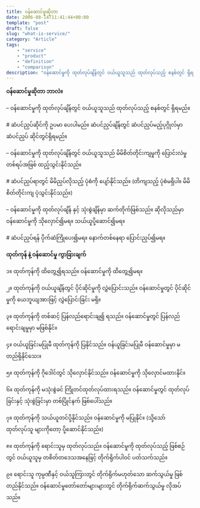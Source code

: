 ```yaml
---
title: ၀န်ဆောင်မှုဆိုတာ
date: 2006-08-14T11:41:44+00:00
template: "post"  
draft: false  
slug: "what-is-service/"  
category: "Article"
tags:
    - "service"
    - "product"
    - "definition"
    - "comparison"
description: "ဝန်ဆောင်မှုကို ထုတ်လုပ်ချိန်တွင် ဝယ်ယူသူသည် ထုတ်လုပ်သည့် စနစ်တွင် ရှိရမည်။"
---
```

**ဝန်ဆောင်မှုဆိုတာ ဘာလဲ။**

&#8211; ဝန်ဆောင်မှုကို ထုတ်လုပ်ချိန်တွင် ဝယ်ယူသူသည် ထုတ်လုပ်သည့် စနစ်တွင် ရှိရမည်။
  
\# ဆံပင်ညှပ်ဆိုင်ကို ဥပမာ ပေးပါမည်။ ဆံပင်ညှပ်ချိန်တွင် ဆံပင်ညှပ်မည့်ပုဂ္ဂိုလ်မှာ ဆံပင်ညှပ် ဆိုင်တွင်ရှိရမည်။

&#8211; ဝန်ဆောင်မှုကို ထုတ်လုပ်ချိန်တွင် ဝယ်ယူသူသည် မိမိစိတ်တိုင်းကျမှုကို ပြောင်းလဲမှု တစ်ရပ်အဖြစ် ထည့်သွင်းနိုင်သည်။
  
\# ဆံပင်ညှပ်ရာတွင် မိမိညှပ်လိုသည့် ပုံစံကို ပျော်နိုင်သည်။ (တိကျသည့် ပုံစံမရှိပါ။ မိမိ စိတ်တိုင်းကျ ပုံသွင်းနိုင်သည်။)

&#8211; ဝန်ဆောင်မှုကို ထုတ်လုပ်ချိန် နှင့် သုံးစွဲချိန်မှာ ဆက်တိုက်ဖြစ်သည်။ ဆိုလိုသည်မှာ ဝန်ဆောင်မှုကို သိုလှောင်၍မရ။ သယ်ယူပို့ဆောင်၍မရ။
  
\# ဆံပင်ညှပ်ရန် ပိုက်ဆံကြိုပေး၍မရ။ နောက်တစ်နေရာ ပြောင်းညှပ်၍မရ။

**ထုတ်ကုန် နဲ့ ဝန်ဆောင်မှု ကွာခြားချက်**

၁။ ထုတ်ကုန်ကို ထိတွေ့၍ရသည်။ ဝန်ဆောင်မှုကို ထိတွေ့၍မရ။
  
၂။ ထုတ်ကုန်ကို ဝယ်ယူချိန်တွင် ပိုင်ဆိုင်မှုကို လွှဲပြောင်းသည်။ ဝန်ဆောင်မှုတွင် ပိုင်ဆိုင်မှုကို ယေဘူယျအားဖြင့် လွှဲပြောင်းခြင်း မရှိ။
  
၃။ ထုတ်ကုန်ကို တစ်ဆင့် ပြန်လည်ရောင်းချ၍ ရသည်။ ဝန်ဆောင်မှုတွင် ပြန်လည် ရောင်းချမှုမှာ မဖြစ်နိုင်။
  
၄။ ဝယ်ယူခြင်းမပြုမီ ထုတ်ကုန်ကို ပြနိုင်သည်။ ဝန်ယူခြင်းမပြုမီ ဝန်ဆောင်မှုမှာ မတည်ရှိနိုင်သေး။
  
၅။ ထုတ်ကုန်ကို ဂိုဒေါင်တွင် သိုလှောင်နိုင်သည်။ ဝန်ဆောင်မှုကို သိုလှောင်မထားနိုင်။
  
၆။ ထုတ်ကုန်ကို မသုံးစွဲခင် ကြိုတင်ထုတ်လုပ်ထားရသည်။ ဝန်ဆောင်မှုတွင် ထုတ်လုပ် ခြင်းနှင့် သုံးစွဲခြင်းမှာ တစ်ပြိုင်နက် ဖြစ်ပေါ်သည်။
  
၇။ ထုတ်ကုန်ကို သယ်ယူတင်ပို့နိုင်သည်။ ဝန်ဆောင်မှုကို မပြုနိုင်။ (သို့သော် ထုတ်လုပ်သူ များကိုတော့ ပို့ဆောင်နိုင်သည်။)
  
၈။ ထုတ်ကုန်ကို ရောင်းသူမှ ထုတ်လုပ်သည်။ ဝန်ဆောင်မှုကို ထုတ်လုပ်သည့် ဖြစ်စဉ်တွင် ဝယ်ယူသူမှ တစိတ်တဒေသအနေဖြင့် တိုက်ရိုက်ပါဝင် ပတ်သက်သည်။
  
၉။ ရောင်းသူ ကုမ္ပဏီနှင့် ဝယ်သူကြားတွင် တိုက်ရိုက်မဟုတ်သော ဆက်သွယ်မှု ဖြစ်တည်နိုင်သည်။ ဝန်ဆောင်မှုတော်တော်များများတွင် တိုက်ရိုက်ဆက်သွယ်မှု လိုအပ်သည်။